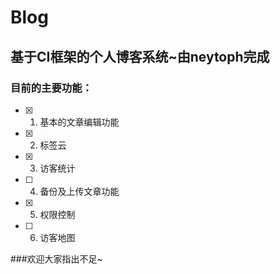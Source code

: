 # Blog

## 基于CI框架的个人博客系统~由neytoph完成

### 目前的主要功能：

- [x] 1. 基本的文章编辑功能
- [x] 2. 标签云
- [x] 3. 访客统计
- [ ] 4. 备份及上传文章功能
- [x] 5. 权限控制
- [ ] 6. 访客地图

###欢迎大家指出不足~
